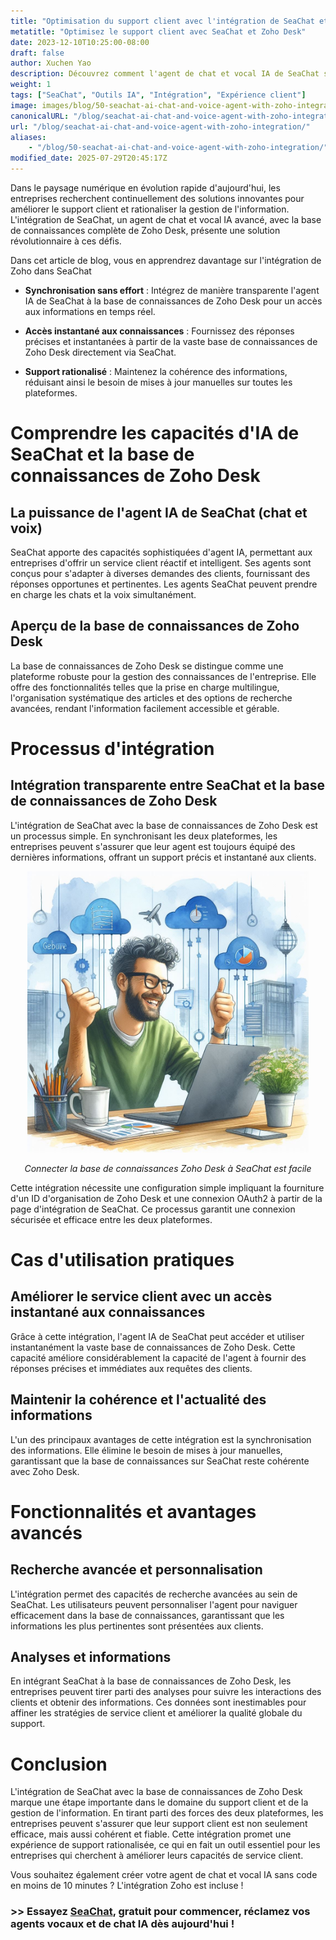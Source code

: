 ```yaml
---
title: "Optimisation du support client avec l'intégration de SeaChat et de la base de connaissances Zoho Desk"
metatitle: "Optimisez le support client avec SeaChat et Zoho Desk"
date: 2023-12-10T10:25:00-08:00
draft: false
author: Xuchen Yao
description: Découvrez comment l'agent de chat et vocal IA de SeaChat s'intègre à la base de connaissances complète de Zoho Desk pour un support client fluide et efficace.
weight: 1
tags: ["SeaChat", "Outils IA", "Intégration", "Expérience client"]
image: images/blog/50-seachat-ai-chat-and-voice-agent-with-zoho-integration/50-seachat-ai-chat-and-voice-agent-with-zoho-integration.png
canonicalURL: "/blog/seachat-ai-chat-and-voice-agent-with-zoho-integration/"
url: "/blog/seachat-ai-chat-and-voice-agent-with-zoho-integration/"
aliases:
    - "/blog/50-seachat-ai-chat-and-voice-agent-with-zoho-integration/"
modified_date: 2025-07-29T20:45:17Z
---
```


Dans le paysage numérique en évolution rapide d'aujourd'hui, les entreprises recherchent continuellement des solutions innovantes pour améliorer le support client et rationaliser la gestion de l'information. L'intégration de SeaChat, un agent de chat et vocal IA avancé, avec la base de connaissances complète de Zoho Desk, présente une solution révolutionnaire à ces défis.

Dans cet article de blog, vous en apprendrez davantage sur l'intégration de Zoho dans SeaChat

- **Synchronisation sans effort** : Intégrez de manière transparente l'agent IA de SeaChat à la base de connaissances de Zoho Desk pour un accès aux informations en temps réel.

- **Accès instantané aux connaissances** : Fournissez des réponses précises et instantanées à partir de la vaste base de connaissances de Zoho Desk directement via SeaChat.

- **Support rationalisé** : Maintenez la cohérence des informations, réduisant ainsi le besoin de mises à jour manuelles sur toutes les plateformes.


# Comprendre les capacités d'IA de SeaChat et la base de connaissances de Zoho Desk

## La puissance de l'agent IA de SeaChat (chat et voix)
SeaChat apporte des capacités sophistiquées d'agent IA, permettant aux entreprises d'offrir un service client réactif et intelligent. Ses agents sont conçus pour s'adapter à diverses demandes des clients, fournissant des réponses opportunes et pertinentes.
Les agents SeaChat peuvent prendre en charge les chats et la voix simultanément.

## Aperçu de la base de connaissances de Zoho Desk
La base de connaissances de Zoho Desk se distingue comme une plateforme robuste pour la gestion des connaissances de l'entreprise. Elle offre des fonctionnalités telles que la prise en charge multilingue, l'organisation systématique des articles et des options de recherche avancées, rendant l'information facilement accessible et gérable.

# Processus d'intégration
## Intégration transparente entre SeaChat et la base de connaissances de Zoho Desk
L'intégration de SeaChat avec la base de connaissances de Zoho Desk est un processus simple. En synchronisant les deux plateformes, les entreprises peuvent s'assurer que leur agent est toujours équipé des dernières informations, offrant un support précis et instantané aux clients.

<center>
<img height="450px" src="/images/blog/50-seachat-ai-chat-and-voice-agent-with-zoho-integration/1-connect-zoho-database-to-seachat.jpeg" alt="Connecter la base de connaissances Zoho Desk à SeaChat est facile"/>

*Connecter la base de connaissances Zoho Desk à SeaChat est facile*
</center>



Cette intégration nécessite une configuration simple impliquant la fourniture d'un ID d'organisation de Zoho Desk et une connexion OAuth2 à partir de la page d'intégration de SeaChat. Ce processus garantit une connexion sécurisée et efficace entre les deux plateformes.

# Cas d'utilisation pratiques

## Améliorer le service client avec un accès instantané aux connaissances
Grâce à cette intégration, l'agent IA de SeaChat peut accéder et utiliser instantanément la vaste base de connaissances de Zoho Desk. Cette capacité améliore considérablement la capacité de l'agent à fournir des réponses précises et immédiates aux requêtes des clients.

## Maintenir la cohérence et l'actualité des informations
L'un des principaux avantages de cette intégration est la synchronisation des informations. Elle élimine le besoin de mises à jour manuelles, garantissant que la base de connaissances sur SeaChat reste cohérente avec Zoho Desk.

# Fonctionnalités et avantages avancés

## Recherche avancée et personnalisation
L'intégration permet des capacités de recherche avancées au sein de SeaChat. Les utilisateurs peuvent personnaliser l'agent pour naviguer efficacement dans la base de connaissances, garantissant que les informations les plus pertinentes sont présentées aux clients.

## Analyses et informations
En intégrant SeaChat à la base de connaissances de Zoho Desk, les entreprises peuvent tirer parti des analyses pour suivre les interactions des clients et obtenir des informations. Ces données sont inestimables pour affiner les stratégies de service client et améliorer la qualité globale du support.

# Conclusion
L'intégration de SeaChat avec la base de connaissances de Zoho Desk marque une étape importante dans le domaine du support client et de la gestion de l'information. En tirant parti des forces des deux plateformes, les entreprises peuvent s'assurer que leur support client est non seulement efficace, mais aussi cohérent et fiable. Cette intégration promet une expérience de support rationalisée, ce qui en fait un outil essentiel pour les entreprises qui cherchent à améliorer leurs capacités de service client.


Vous souhaitez également créer votre agent de chat et vocal IA sans code en moins de 10 minutes ? L'intégration Zoho est incluse !

### >> Essayez [SeaChat](https://chat.seasalt.ai/?utm_source=blog), gratuit pour commencer, réclamez vos agents vocaux et de chat IA dès aujourd'hui !